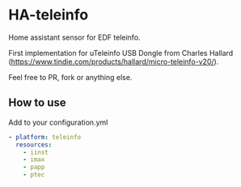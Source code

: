 # HA-teleinfo

Home assistant sensor for EDF teleinfo.

First implementation for uTeleinfo USB Dongle from Charles Hallard (https://www.tindie.com/products/hallard/micro-teleinfo-v20/).

Feel free to PR, fork or anything else.

## How to use

Add to your configuration.yml

```yaml
- platform: teleinfo
  resources:
    - iinst
    - imax
    - papp
    - ptec
```


